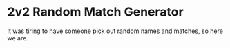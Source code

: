 # 2v2 Random Match Generator

It was tiring to have someone pick out random names and matches, so here we are.
